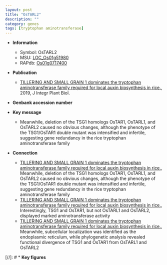 ```yaml
---
layout: post
title: "OsTARL2"
description: ""
category: genes
tags: [tryptophan aminotransferase]
---
```


* **Information**  
    + Symbol: OsTARL2  
    + MSU: [LOC_Os01g51980](http://rice.plantbiology.msu.edu/cgi-bin/ORF_infopage.cgi?orf=LOC_Os01g51980)  
    + RAPdb: [Os01g0717400](http://rapdb.dna.affrc.go.jp/viewer/gbrowse_details/irgsp1?name=Os01g0717400)  

* **Publication**  
    + [TILLERING AND SMALL GRAIN 1 dominates the tryptophan aminotransferase family required for local auxin biosynthesis in rice.](http://www.ncbi.nlm.nih.gov/pubmed?term=TILLERING+AND+SMALL+GRAIN+1+dominates+the+tryptophan+aminotransferase+family+required+for+local+auxin+biosynthesis+in+rice.%5BTitle%5D), 2019, J Integr Plant Biol.

* **Genbank accession number**  

* **Key message**  
    + Meanwhile, deletion of the TSG1 homologs OsTAR1, OsTARL1, and OsTARL2 caused no obvious changes, although the phenotype of the TSG1/OsTAR1 double mutant was intensified and infertile, suggesting gene redundancy in the rice tryptophan aminotransferase family

* **Connection**  
    + [TILLERING AND SMALL GRAIN 1 dominates the tryptophan aminotransferase family required for local auxin biosynthesis in rice.](http://www.ncbi.nlm.nih.gov/pubmed?term=TILLERING+AND+SMALL+GRAIN+1+dominates+the+tryptophan+aminotransferase+family+required+for+local+auxin+biosynthesis+in+rice.%5BTitle%5D),  Meanwhile, deletion of the TSG1 homologs OsTAR1, OsTARL1, and OsTARL2 caused no obvious changes, although the phenotype of the TSG1/OsTAR1 double mutant was intensified and infertile, suggesting gene redundancy in the rice tryptophan aminotransferase family
    + [TILLERING AND SMALL GRAIN 1 dominates the tryptophan aminotransferase family required for local auxin biosynthesis in rice.](http://www.ncbi.nlm.nih.gov/pubmed?term=TILLERING+AND+SMALL+GRAIN+1+dominates+the+tryptophan+aminotransferase+family+required+for+local+auxin+biosynthesis+in+rice.%5BTitle%5D),  Interestingly, TSG1 and OsTAR1, but not OsTARL1 and OsTARL2, displayed marked aminotransferase activity
    + [TILLERING AND SMALL GRAIN 1 dominates the tryptophan aminotransferase family required for local auxin biosynthesis in rice.](http://www.ncbi.nlm.nih.gov/pubmed?term=TILLERING+AND+SMALL+GRAIN+1+dominates+the+tryptophan+aminotransferase+family+required+for+local+auxin+biosynthesis+in+rice.%5BTitle%5D),  Meanwhile, subcellular localization was identified as the endoplasmic reticulum, while phylogenetic analysis revealed functional divergence of TSG1 and OsTAR1 from OsTARL1 and OsTARL2

[//]: # * **Key figures**  


